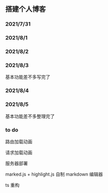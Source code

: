 ## 搭建个人博客

### 2021/7/31

### 2021/8/1

### 2021/8/2

### 2021/8/3

基本功能差不多写完了

### 2021/8/4

### 2021/8/5

基本功能差不多整理完了

### to do

路由加载动画

请求加载动画

服务器部署

marked.js + highlight.js 自制 markdown 编辑器

ts 重构
